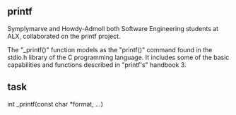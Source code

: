 
## printf

Symplymarve and Howdy-Admoll both Software Engineering students at ALX, collaborated on the printf project.

The "_printf()" function models as the "printf()" command found in the stdio.h library of the C programming language. It includes some of the basic capabilities and functions described in "printf's" handbook 3.

## task

int _printf(const char *format, ...)
